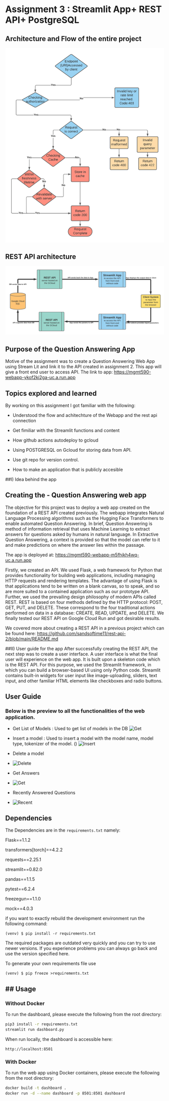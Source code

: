 # Assignment 3 : Streamlit App+ REST API+ PostgreSQL

## Architecture and Flow of the entire project 

![Flow](images/api_flow.png)

## REST API architecture

![Architecture](images/Blank_diagram.png)

## Purpose of the Question Answering App

Motive of the assignment was to create a Question Answering Web App using Stream Lit and link it to the API created in assignment 2. This app will give a front end user to access API.
The link to app: https://mgmt590-webapp-ykof2ki2ga-uc.a.run.app

## Topics explored and learned

By working on this assignment I got familiar with the following:

- Understood the flow and achitechture of the Webapp and the rest api connection

- Get fimiliar with the Streamlit functions and content

- How github actions autodeploy to gcloud

- Using POSTGRESQL on Gcloud for storing data from API.

- Use git repo for version control.

- How to make an application that is publicly accesible

##I) Idea behind the app 
## Creating the - Question Answering web app
The objective for this project was to deploy a web app created on the foundation of a REST API created previously.
The webapp integrates Natural Language Processing algorithms such as the Hugging Face Transformers to enable automated Question Answering. 
In brief, Question Answering is method of information retrieval that uses Machine Learning to extract answers for questions asked by humans in natural language. In Extractive Question Answering, a context is provided so that the model can refer to it and make predictions on where the answer lies within the passage.

The app is deployed at: https://mgmt590-webapp-m5fhjkh4wq-uc.a.run.app

Firstly, we created an API. We used Flask, a web framework for Python that provides functionality for building web applications, including managing HTTP requests and rendering templates. The advantage of using Flask is that applications tend to be written on a blank canvas, so to speak, and so are more suited to a contained application such as our prototype API. Further, we used the prevailing design philosophy of modern APIs called REST. REST is based on four methods defined by the HTTP protocol: POST, GET, PUT, and DELETE. These correspond to the four traditional actions performed on data in a database: CREATE, READ, UPDATE, and DELETE. We finally tested our REST API on Google Cloud Run and got desirable results. 

We covered more about creating a REST API in a previous project which can be found here: https://github.com/sandsoftime11/rest-api-2/blob/main/README.md

##II)  User guide for the app 
After successfully creating the REST API, the next step was to create a user interface. A user interface is what the final user will experience on the web app. 
It is built upon a skeleton code which is the REST API. 
For this purpose, we used the Streamlit framework, in which you can build a browser-based UI using only Python code. 
Streamlit contains built-in widgets for user input like image-uploading, sliders, text input, and other familiar HTML elements like checkboxes and radio buttons.

## User Guide

### Below is the preview to all the functionalities of the web application.

- Get List of Models : Used to get list of models in the DB 
![Get](images/list_model.JPG)

- Insert a model : Used to insert a model with the model name, model type, tokenizer of the model. ()
![Insert](images/add_a_model.JPG)

- Delete a model
- ![Delete](images/delete_model.JPG)

- Get Answers
- ![Get](images/answer_q.JPG)

- Recently Answered Questions
- ![Recent](images/list_recent.JPG)

## Dependencies

The Dependencies are in the `requirements.txt` namely:

Flask==1.1.2

transformers[torch]==4.2.2

requests==2.25.1

streamlit==0.82.0

pandas==1.1.5

pytest==6.2.4

freezegun==1.1.0

mock==4.0.3

if you want to exactly rebuild the development environment
run the following command:

    (venv) $ pip install -r requirements.txt
    
The required packages are outdated very quickly and you can try to use newer versions.
If you experience problems you can always go back and use the version specified here.

To generate your own requirements file use

    (venv) $ pip freeze >requirements.txt
## ## Usage
### Without Docker
To run the dashboard, please execute the following from the root directory:
```bash
pip3 install -r requirements.txt
streamlit run dashboard.py
```
When run locally, the dashboard is accessible here:
```
http://localhost:8501
```

### With Docker
To run the web app using Docker containers, please execute the following from the root directory:
```bash
docker build -t dashboard .
docker run -d --name dashboard -p 8501:8501 dashboard
```
 
 
 
